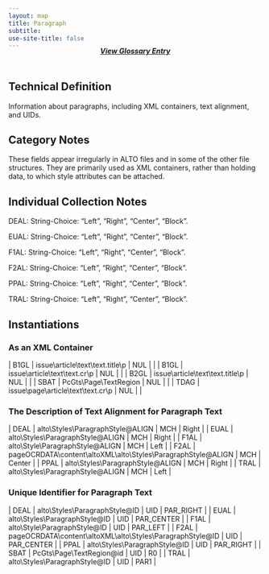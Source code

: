 ```yaml
---
layout: map
title: Paragraph
subtitle:  
use-site-title: false
---
```


<h4 style="text-align:center;font-style:italic;margin-top:-20px;margin-bottom:50px;"><a href="../../glossary/paragraph">View Glossary Entry</a></h4>

## Technical Definition

Information about paragraphs, including XML containers, text alignment,
and UIDs.

## Category Notes

These fields appear irregularly in ALTO files and in some of the other
file structures. They are primarily used as XML containers, rather than
holding data, to which style attributes can be attached.

## Individual Collection Notes

DEAL: String-Choice: “Left”, “Right”, “Center”, “Block”.

EUAL: String-Choice: “Left”, “Right”, “Center”, “Block”.

F1AL: String-Choice: “Left”, “Right”, “Center”, “Block”.

F2AL: String-Choice: “Left”, “Right”, “Center”, “Block”.

PPAL: String-Choice: “Left”, “Right”, “Center”, “Block”.

TRAL: String-Choice: “Left”, “Right”, “Center”, “Block”.

## Instantiations

### As an XML Container  

| B1GL  |  issue\\article\\text\\text.title\\p  | NUL |  |
| B1GL  |  issue\\article\\text\\text.cr\\p  | NUL |  |
| B2GL  |  issue\\article\\text\\text.title\\p  | NUL |  |
| SBAT  |  PcGts\\Page\\TextRegion  | NUL |  |
| TDAG  |  issue\\page\\article\\text\\text.cr\\p | NUL |  |

### The Description of Text Alignment for Paragraph Text  

| DEAL  |  alto\\Styles\\ParagraphStyle@ALIGN  | MCH | Right  |
| EUAL  |  alto\\Styles\\ParagraphStyle@ALIGN  | MCH | Right  |
| F1AL  |  alto\\Style\\ParagraphStyle@ALIGN  | MCH | Left  |
| F2AL  |  pageOCRDATA\\content\\altoXML\\alto\\Styles\\ParagraphStyle@ALIGN | MCH | Center |
| PPAL  |  alto\\Styles\\ParagraphStyle@ALIGN  | MCH | Right  |
| TRAL  |  alto\\Styles\\ParagraphStyle@ALIGN  | MCH | Left  |

### Unique Identifier for Paragraph Text  

| DEAL  |  alto\\Styles\\ParagraphStyle@ID  | UID | PAR\_RIGHT  |
| EUAL  |  alto\\Styles\\ParagraphStyle@ID  | UID | PAR\_CENTER |
| F1AL  |  alto\\Style\\ParagraphStyle@ID  | UID | PAR\_LEFT  |
| F2AL  |  pageOCRDATA\\content\\altoXML\\alto\\Styles\\ParagraphStyle@ID | UID | PAR\_CENTER |
| PPAL  |  alto\\Styles\\ParagraphStyle@ID  | UID | PAR\_RIGHT  |
| SBAT  |  PcGts\\Page\\TextRegion@id  | UID | R0  |
| TRAL  |  alto\\Styles\\ParagraphStyle@ID  | UID | PAR1  |
